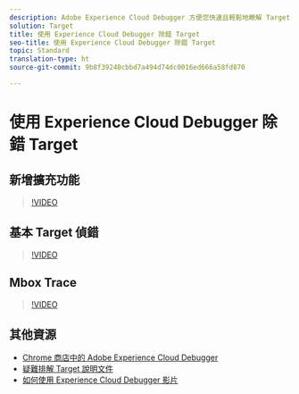 ```yaml
---
description: Adobe Experience Cloud Debugger 方便您快速且輕鬆地瞭解 Target 實作。您可以快速查看資料庫組態、檢查要求以確定您的自訂參數傳遞正確、開啟主控台記錄功能，以及停用所有 Target 要求。只要驗證進入 Experience Cloud，您就可以利用功能強大的 Mbox Trace 工具來檢查活動、對象資格以及訪客設定檔。
solution: Target
title: 使用 Experience Cloud Debugger 除錯 Target
seo-title: 使用 Experience Cloud Debugger 除錯 Target
topic: Standard
translation-type: ht
source-git-commit: 9b8f39240cbbd7a494d74dc0016ed666a58fd870

---
```



# 使用 Experience Cloud Debugger 除錯 Target

## 新增擴充功能

>[!VIDEO](https://video.tv.adobe.com/v/23114/?quality=12)

## 基本 Target 偵錯

>[!VIDEO](https://video.tv.adobe.com/v/23115/?quality=12)

## Mbox Trace

>[!VIDEO](https://video.tv.adobe.com/v/23113/?quality=12)

## 其他資源

+ [Chrome 商店中的 Adobe Experience Cloud Debugger](https://chrome.google.com/webstore/detail/adobe-experience-cloud-de/ocdmogmohccmeicdhlhhgepeaijenapj?hl=zh_TW)
+ [疑難排解 Target 說明文件](https://marketing.adobe.com/resources/help/zh_TW/target/target/r_troubleshooting_target.html)
+ [如何使用 Experience Cloud Debugger 影片](https://helpx.adobe.com/tw/marketing-cloud-core/kt/using/experience-cloud-debugger-feature-video-use.html)
